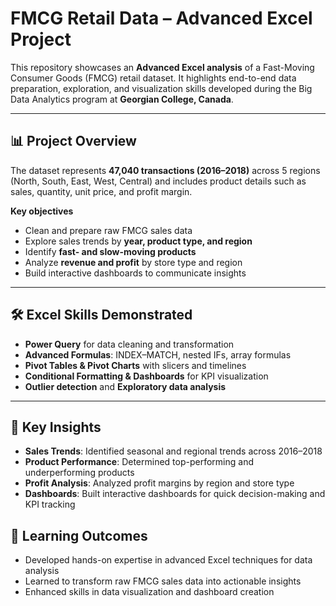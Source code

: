 # FMCG Retail Data – Advanced Excel Project

This repository showcases an **Advanced Excel analysis** of a Fast-Moving Consumer Goods (FMCG) retail dataset.
It highlights end-to-end data preparation, exploration, and visualization skills developed during the Big Data
Analytics program at **Georgian College, Canada**.

---

## 📊 Project Overview
The dataset represents **47,040 transactions (2016–2018)** across 5 regions (North, South, East, West, Central)
and includes product details such as sales, quantity, unit price, and profit margin.

**Key objectives**
- Clean and prepare raw FMCG sales data  
- Explore sales trends by **year, product type, and region**  
- Identify **fast- and slow-moving products**  
- Analyze **revenue and profit** by store type and region  
- Build interactive dashboards to communicate insights

---

## 🛠 Excel Skills Demonstrated
- **Power Query** for data cleaning and transformation
- **Advanced Formulas**: INDEX–MATCH, nested IFs, array formulas
- **Pivot Tables & Pivot Charts** with slicers and timelines
- **Conditional Formatting & Dashboards** for KPI visualization
- **Outlier detection** and **Exploratory data analysis**

---

## 🔑 Key Insights
- **Sales Trends**: Identified seasonal and regional trends across 2016–2018
- **Product Performance**: Determined top-performing and underperforming products
- **Profit Analysis**: Analyzed profit margins by region and store type
- **Dashboards**: Built interactive dashboards for quick decision-making and KPI tracking

## 🎯 Learning Outcomes
- Developed hands-on expertise in advanced Excel techniques for data analysis
- Learned to transform raw FMCG sales data into actionable insights
- Enhanced skills in data visualization and dashboard creation  
